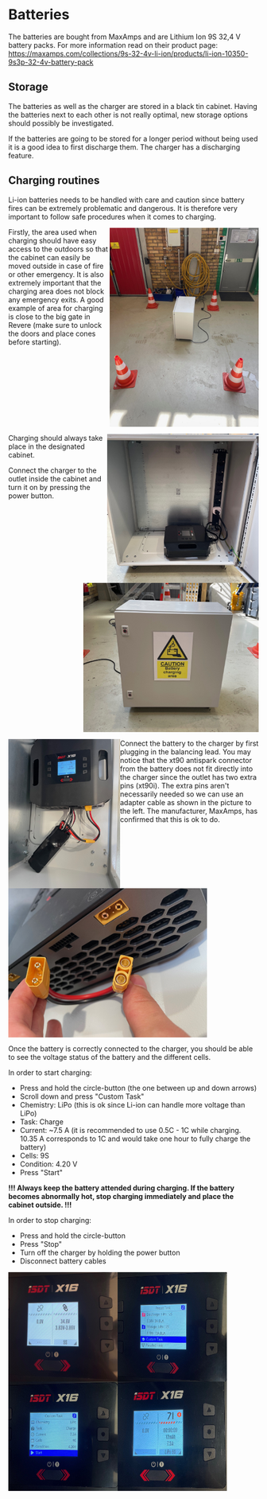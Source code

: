 # Batteries

The batteries are bought from MaxAmps and are Lithium Ion 9S 32,4 V battery packs. For more information read on their product page:
https://maxamps.com/collections/9s-32-4v-li-ion/products/li-ion-10350-9s3p-32-4v-battery-pack

## Storage

The batteries as well as the charger are stored in a black tin cabinet. Having the batteries next to each other is not really optimal, new storage options should possibly be investigated. 

If the batteries are going to be stored for a longer period without being used it is a good idea to first discharge them. The charger has a discharging feature.

## Charging routines

Li-ion batteries needs to be handled with care and caution since battery fires can be extremely problematic and dangerous. It is therefore very important to follow safe procedures when it comes to charging. 

<img align="right" src="./Bilder/IMG_9219.jpg" width="300" />

Firstly, the area used when charging should have easy access to the outdoors so that the cabinet can easily be moved outside in case of fire or other emergency. It is also extremely important that the charging area does not block any emergency exits. A good example of area for charging is close to the big gate in Revere (make sure to unlock the doors and place cones before starting). 
<br clear="right"/>

<img align="right" src="./Bilder/IMG_9221.jpg" height="300" />
<img align="right" src="./Bilder/IMG_9220.jpg" height="300" />

Charging should always take place in the designated cabinet. 

Connect the charger to the outlet inside the cabinet and turn it on by pressing the power button.
<br clear="right"/>

<img align="left" src="./Bilder/IMG_9229.jpg" height="300" />
<img align="left" src="./Bilder/IMG_9223.jpg" height="300" />

Connect the battery to the charger by first plugging in the balancing lead. You may notice that the xt90 antispark connector from the battery does not fit directly into the charger since the outlet has two extra pins (xt90i). The extra pins aren't necessarily needed so we can use an adapter cable as shown in the picture to the left. The manufacturer, MaxAmps, has confirmed that this is ok to do.
<br clear="left"/>

Once the battery is correctly connected to the charger, you should be able to see the voltage status of the battery and the different cells. 

In order to start charging: 

- Press and hold the circle-button (the one between up and down arrows)
- Scroll down and press "Custom Task"
- Chemistry: LiPo (this is ok since Li-ion can handle more voltage than LiPo)
- Task: Charge
- Current: ~7.5 A (it is recommended to use 0.5C - 1C while charging. 10.35 A corresponds to 1C and would take one hour to fully charge the battery)
- Cells: 9S
- Condition: 4.20 V
- Press "Start"

**!!! Always keep the battery attended during charging. If the battery becomes abnormally hot, stop charging immediately and place the cabinet outside. !!!**

In order to stop charging:

- Press and hold the circle-button
- Press "Stop"
- Turn off the charger by holding the power button
- Disconnect battery cables


<img align="left" src="./Bilder/IMG_9225.jpg" height="220" width="220" />
<img align="left" src="./Bilder/IMG_9226.jpg" height="220" width="220" />
<img align="left" src="./Bilder/IMG_9227.jpg" height="220" width="220" />
<img align="left" src="./Bilder/IMG_9228.jpg" height="220" width="220" />


<br clear="left"/>
